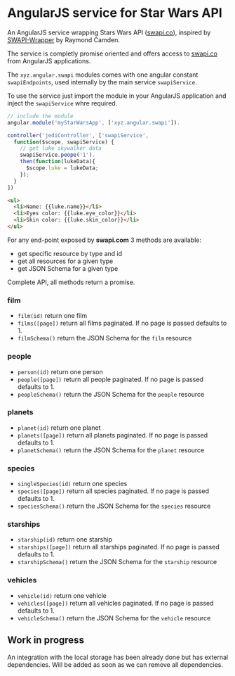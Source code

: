 # AngularJS service for Star Wars API

An AngularJS service wrapping Stars Wars API ([swapi.co](http://swapi.co)), inspired by [SWAPI-Wrapper](https://github.com/cfjedimaster/SWAPI-Wrapper) by Raymond Camden.

The service is completly promise oriented and offers access to [swapi.co](http://swapi.co) from AngularJS applications.

The `xyz.angular.swapi` modules comes with one angular constant `swapiEndpoints`, used internally by the main service `swapiService`.

To use the service just import the module in your AngularJS application and inject the `swapiService` whre required.

```javascript
// include the module
angular.module('myStarWarsApp', ['xyz.angular.swapi']).

controller('jediController', ['swapiService', 
  function($scope, swapiService) {
    // get luke skywalker data
    swapiService.peope('1').
    then(function(lukeData){
      $scope.luke = lukeData;
    });
  }
])
```

```html
<ul>
  <li>Name: {{luke.name}}</li>
  <li>Eyes color: {{luke.eye_color}}</li>
  <li>Skin color: {{luke.skin_color}}</li>
</ul>
```

For any end-point exposed by **swapi.com** 3 methods are available: 

* get specific resource by type and id
* get all resources for a given type
* get JSON Schema for a given type

Complete API, all methods return a promise.

### film

* `film(id)` return one film
* `films([page])` return all films paginated. If no page is passed defaults to 1.
* `filmSchema()` return the JSON Schema for the `film` resource

### people

* `person(id)` return one person
* `people([page])` return all people paginated. If no page is passed defaults to 1.
* `peopleSchema()` return the JSON Schema for the `people` resource

### planets

* `planet(id)` return one planet
* `planets([page])` return all planets paginated. If no page is passed defaults to 1.
* `planetSchema()` return the JSON Schema for the `planet` resource

### species

* `singleSpecies(id)` return one species
* `species([page])` return all species paginated. If no page is passed defaults to 1.
* `speciesSchema()` return the JSON Schema for the `species` resource

### starships

* `starship(id)` return one starship
* `starships([page])` return all starships paginated. If no page is passed defaults to 1.
* `starshipSchema()` return the JSON Schema for the `starship` resource

### vehicles

* `vehicle(id)` return one vehicle
* `vehicles([page])` return all vehicles paginated. If no page is passed defaults to 1.
* `vehicleSchema()` return the JSON Schema for the `vehicle` resource

## Work in progress

 An integration with the local storage has been already done but has external dependencies. Will be added as soon as we can remove all dependencies.
